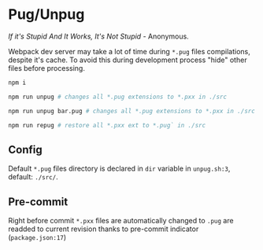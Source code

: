 # Pug/Unpug

<i>If it's Stupid And It Works, It's Not Stupid</i> - Anonymous.

Webpack dev server may take a lot of time during `*.pug` files compilations, despite it's cache. To avoid this during development process "hide" other files before processing.

```bash
npm i
```

```bash
npm run unpug # changes all *.pug extensions to *.pxx in ./src
```

```bash
npm run unpug bar.pug # changes all *.pug extensions to *.pxx in ./src except ./src/bar.pug
```

```bash
npm run repug # restore all *.pxx ext to *.pug` in ./src
```

## Config

Default `*.pug` files directory is declared in `dir` variable in `unpug.sh:3`, default: `./src/`.

## Pre-commit

Right before commit `*.pxx` files are automatically changed to `.pug` are readded to current revision thanks to pre-commit indicator (`package.json:17`)
